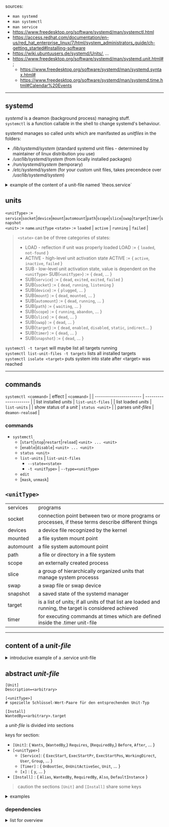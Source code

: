 sources:
+ `man systemd`
+ `man systemctl`
+ `man service`
+ https://www.freedesktop.org/software/systemd/man/systemctl.html
+ https://access.redhat.com/documentation/en-us/red_hat_enterprise_linux/7/html/system_administrators_guide/ch-getting_started#Installing-software
+ https://wiki.ubuntuusers.de/systemd/Units/, ...
+ https://www.freedesktop.org/software/systemd/man/systemd.unit.html#; 
  + https://www.freedesktop.org/software/systemd/man/systemd.syntax.html#
  + https://www.freedesktop.org/software/systemd/man/systemd.time.html#Calendar%20Events

---
## systemd

*systemd* is a deamon (background process) managing stuff.  
`systemctl` is a function callable in the shell to change systemd's behaviour.

systemd manages so called *units* which are manifasted as _unitfiles_ in the folders:
* */lib/systemd/system* (standard systemd unit files - determined by maintainer of linux distribution you use)
* */usr/lib/systemd/system* (from locally installed packages)
* */run/systemd/system* (temporary)
* */etc/systemd/system* (for your custom unit files, takes precendece over */usr/lib/systemd/system*)

<details><summary>example of the content of a unit-file named `theos.service`</summary>

```EDITOR
[Unit]
Description=Something
After=network-up.target

[Service]
ExecStart=/usr/local/bin/theosProgram

[Install]
WantedBy=multi-usr.target
```

<details><summary>explaination</summary>

| code                                    | effect                                                                        |
| --------------------------------------- | ----------------------------------------------------------------------------- |
| `After=network-up.target`               | loads the *unitfile* containing this code after _network-up.target_           |
| `ExecStart=/usr/local/bin/theosProgram` | execute the program in the given path if this unit is called to start         |
| `WantedBy=multi-usr.target`             | the *target* at which this process described in the _unitfile_ will be loaded |
| -                                       | -                                                                             |
| -                                       | -                                                                             |
| -                                       | -                                                                             |


</details>

</details>


## units
`<unitType>` := `service`|`socket`|`device`|`mount`|`automount`|`path`|`scope`|`slice`|`swap`|`target`|`timer`|`snapshot`    
`<unit>` := `name`.`unitType`
`<state>` := `loaded` | `active` | `running` | `failed` | 
> `<state>` can be of three categories of states:
>   + LOAD - reflection if unit was properly loaded LOAD := { `loaded`, `not-found` }
>   + ACTIVE - high-level unit activation state ACTIVE := { `active`, `inactive`, `failed` }
>   + SUB - low-level unit activation state, value is dependent on the `<unitType>` SUB(`<unitType>`) := { `dead`, ... }
>    + SUB(`service`)   := { `dead`, `exited`, `exited`, `failed` }
>    + SUB(`socket`)    := { `dead`, `running`, `listening` }
>    + SUB(`device`)    := { `plugged`, ... }
>    + SUB(`mount`)     := { `dead`, `mounted`, ... }
>    + SUB(`automount`) := { `dead`, `running`, ... }
>    + SUB(`path`)      := { `waiting`, ... }
>    + SUB(`scope`)     := { `running`, `abandon`, ... }
>    + SUB(`slice`)     := { `dead`, ... }
>    + SUB(`swap`)      := { `dead`, ... }
>    + SUB(`target`)    := { `dead`, `enabled`, `disabled`, `static`, `indirect`... }
>    + SUB(`timer`)     := { `dead`, ... }
>    + SUB(`snapshot`)  := { `dead`, ... }




`systemctl -t target` will maybe list all targets running  
`systemctl list-unit-files -t targets` lists all installed targets  
`systemctl isolate <target>` puts system into state after \<target\> was reached  


---


## commands
```systemctl <command>```
| effect                  | `<command>`           |
| ----------------------- | --------------------- |
| list installed *units*  | ```list-unit-files``` |
| list loaded *units*     | ```list-units```      |
| show status of a *unit* | ```status <unit>```   |
| parses *unit-files*     | ```deamon-reaload```  |
### commands
+ `systemctl`
  + [`start`|`stop`|`restart`|`reload`] `<unit> ... <unit>`
  + [`enable`|`disable`] `<unit> ... <unit>`
  + `status <unit>`
  + `list-units` | `list-unit-files`
    + `--state=<state>`
    + `-t <unitType>` | `--type=<unitType>`
  + `edit`
  + [`mask`, `unmask`]


## `<unitType>`

|           |                                                                                                         |
| --------- | ------------------------------------------------------------------------------------------------------- |
| services  | programs                                                                                                |
| socket    | connection point between two or more programs or processes, if these terms describe different things    |
| devices   | a device file recognized by the kernel                                                                  |
| mounted   | a file system mount point                                                                               |
| automount | a file system automount point                                                                           |
| path      | a file or directory in a file system                                                                    |
| scope     | an externally created process                                                                           |
| slice     | a group of hierarchically organized units that manage system processs                                   |
| swap      | a swap file or swap device                                                                              |
| snapshot  | a saved state of the systemd manager                                                                    |
| target    | is a list of units; if all units of that list are loaded and running, the target is considered achieved |
| timer     | for executing commands at times which are defined inside the .timer unit-file                           |

---
## content of a *unit-file*

<details><summary>introducive example of a .service unit-file</summary>

```EDITOR
[Unit]
Description=Something
After=network-up.target

[Service]
ExecStart=/usr/local/bin/theosProgram

[Install]
WantedBy=multi-usr.target
```
and its meaning
| code                                    | effect                                                                        |
| --------------------------------------- | ----------------------------------------------------------------------------- |
| `After=network-up.target`               | loads the *unitfile* containing this code after _network-up.target_           |
| `ExecStart=/usr/local/bin/theosProgram` | execute the program in the given path if this unit is called to start         |
| `WantedBy=multi-usr.target`             | the *target* at which this process described in the _unitfile_ will be loaded |
| -                                       | -                                                                             |
</details>

## abstract *unit-file*
```
[Unit]
Description=<arbitrary>

[<unitType>]
# spezielle Schlüssel-Wert-Paare für den entsprechenden Unit-Typ

[Install]
WantedBy=<arbitrary>.target
```

a *unit-file* is divided into sections


keys for section:
+ `[Unit]`: { `Wants`, (`WantedBy`,) `Requires`, (`RequiredBy`,) `Before`, `After`, ... }
+ `[<unitType>]`
  + `[Service]`: { `ExecStart`, `ExecStartPr`, `ExecStartPos`, `WorkingDirect`, `User`, `Group`, ... }
  + `[Timer]` : { `OnBootSec`, `OnUnitActiveSec`, `Unit`, ... }
  + `[x]` : { `y`, ... }
+ `[Install]` : { `Alias`, `WantedBy`, `RequiredBy`, `Also`, `DefaultInstance` }

> caution the sections `[Unit]` and `[Install]` share some keys

<details><summary>examples</summary>

<details><summary>.service</summary>

```
[Unit]
Description=Something
After=network-up.target

[Service]
ExecStart=/usr/local/bin/theosProgram

[Install]
WantedBy=multi-usr.target
```
</details>

<details><summary>.timer</summary>

```
[Unit]
Description=Eine kurze Beschreibung des Timers

[Timer]
OnBootSec=2min
OnUnitActiveSec=5min
Unit=name_der_zu_startenden_unit.service

[Install]
WantedBy=multi-user.target
```

</details>

<details><summary>x</summary>


</details>

<details><summary>x</summary>


</details>

</details>

### dependencies
<details><summary>list for overview</summary>

|                            |                                                                                                                            |
| -------------------------- | -------------------------------------------------------------------------------------------------------------------------- |
| `Wants=<name>.service`     | please acitvate (i.e. start) *service* mentioned in *unitfile* containing this command in parallel with `<name>.service`   |
| `WantedBy=<name>.target`   | please load *unitfile* containing this declaration in parallel with all the other mentioned *units* inside `<name>.target` |
| `Requires=<name>.target`   | must activate in parallel                                                                                                  |
| `RequiredBy=<name>.target` | must activate in parallel                                                                                                  |
| `Before=<name>.target`     | must be activated before `<name>.target`                                                                                   |
| `After=<name>.target`      | must be activated after `<name>.target`                                                                                    |
| -                          | -                                                                                                                          |
| -                          | -                                                                                                                          |


</details>